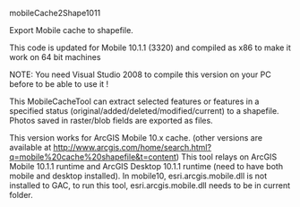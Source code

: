 mobileCache2Shape1011

Export Mobile cache to shapefile.

This code is updated for Mobile 10.1.1 (3320) and compiled as x86 to make it work on 64 bit machines

NOTE: You need Visual Studio 2008 to compile this version on your PC before to be able to use it !

This MobileCacheTool can extract selected features or features in a specified status (original/added/deleted/modified/current) to a shapefile. Photos saved in raster/blob fields are exported as files.

This version works for ArcGIS Mobile 10.x cache. (other versions are available at http://www.arcgis.com/home/search.html?q=mobile%20cache%20shapefile&t=content) This tool relays on ArcGIS Mobile 10.1.1 runtime and ArcGIS Desktop 10.1.1 runtime (need to have both mobile and desktop installed). In mobile10, esri.arcgis.mobile.dll is not installed to GAC, to run this tool, esri.arcgis.mobile.dll needs to be in current folder.
